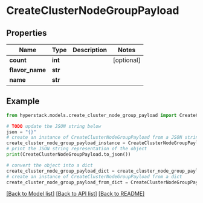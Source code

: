 # CreateClusterNodeGroupPayload


## Properties

Name | Type | Description | Notes
------------ | ------------- | ------------- | -------------
**count** | **int** |  | [optional] 
**flavor_name** | **str** |  | 
**name** | **str** |  | 

## Example

```python
from hyperstack.models.create_cluster_node_group_payload import CreateClusterNodeGroupPayload

# TODO update the JSON string below
json = "{}"
# create an instance of CreateClusterNodeGroupPayload from a JSON string
create_cluster_node_group_payload_instance = CreateClusterNodeGroupPayload.from_json(json)
# print the JSON string representation of the object
print(CreateClusterNodeGroupPayload.to_json())

# convert the object into a dict
create_cluster_node_group_payload_dict = create_cluster_node_group_payload_instance.to_dict()
# create an instance of CreateClusterNodeGroupPayload from a dict
create_cluster_node_group_payload_from_dict = CreateClusterNodeGroupPayload.from_dict(create_cluster_node_group_payload_dict)
```
[[Back to Model list]](../README.md#documentation-for-models) [[Back to API list]](../README.md#documentation-for-api-endpoints) [[Back to README]](../README.md)


